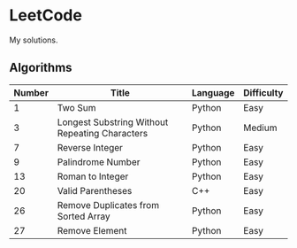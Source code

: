 # LeetCode

My solutions.

## Algorithms ##

Number        | Title         | Language  | Difficulty  |
------------- | ------------- | --------- | ----------- |
1             | Two Sum       | Python    | Easy        |
3             | Longest Substring Without Repeating Characters  | Python    | Medium       |
7 | Reverse Integer | Python | Easy |
9 | Palindrome Number | Python | Easy |
13 | Roman to Integer| Python | Easy |
20 | Valid Parentheses | C++ | Easy |
26 | Remove Duplicates from Sorted Array | Python | Easy |
27 | Remove Element | Python | Easy |

